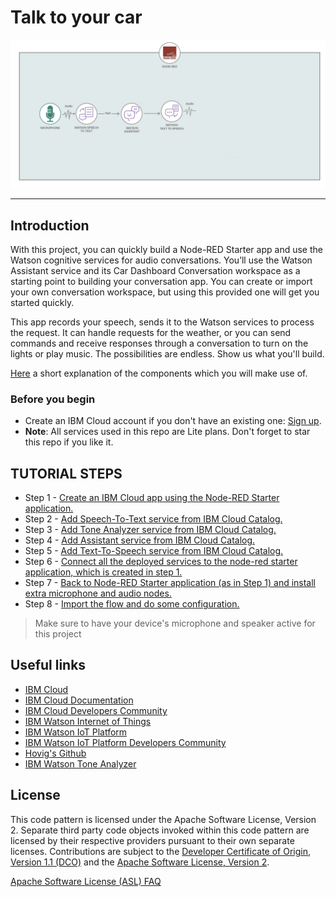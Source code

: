 

# Talk to your car 

![](img/flowdiagram.png)

<hr>

## Introduction

With this project, you can quickly build a Node-RED Starter app and use the Watson cognitive services for audio conversations. You’ll use the Watson Assistant service  and its Car Dashboard Conversation workspace  as a starting point to building your conversation app. You can create or import your own conversation workspace, but using this provided one will get you started quickly.

This app records your speech, sends it to the Watson services to process the request. It can handle requests for the weather, or you can send commands and receive responses through a conversation to turn on the lights or play music. The possibilities are endless. Show us what you'll build.


[Here](steps/presentation.pdf) a short explanation of the components which you will make use of.


### Before you begin

* Create an IBM Cloud account if you don't have an existing one: [Sign up](https://console.bluemix.net/registration/).
* __Note__: All services used in this repo are Lite plans. Don't forget to star this repo if you like it.



## TUTORIAL STEPS

* Step 1 - [Create an IBM Cloud app using the Node-RED Starter application.](steps/nodered.md)
* Step 2 - [Add Speech-To-Text service from IBM Cloud Catalog.](steps/stt.md)
* Step 3 - [Add Tone Analyzer service from IBM Cloud Catalog.](steps/tone.md)
* Step 4 - [Add Assistant service from IBM Cloud Catalog.](steps/conversation.md)
* Step 5 - [Add Text-To-Speech service from IBM Cloud Catalog.](steps/tts.md)
* Step 6 - [Connect all the deployed services to the node-red starter application, which is created in step 1.](steps/connect.md)
* Step 7 - [Back to Node-RED Starter application (as in Step 1) and install extra microphone and audio nodes.](steps/microphone.md)
* Step 8 - [Import the flow and do some configuration.](steps/flow.md)

> Make sure to have your device's microphone and speaker active for this project


## Useful links

* [IBM Cloud](https://bluemix.net/)  
* [IBM Cloud Documentation](https://www.ng.bluemix.net/docs/)  
* [IBM Cloud Developers Community](http://developer.ibm.com/bluemix)  
* [IBM Watson Internet of Things](http://www.ibm.com/internet-of-things/)  
* [IBM Watson IoT Platform](http://www.ibm.com/internet-of-things/iot-solutions/watson-iot-platform/)   
* [IBM Watson IoT Platform Developers Community](https://developer.ibm.com/iotplatform/)
* [Hovig's Github](https://github.com/hovig?tab=repositories)
* [IBM Watson Tone Analyzer](https://console.bluemix.net/docs/services/tone-analyzer/index.html#tone-analyzer-endpoints)

## License
This code pattern is licensed under the Apache Software License, Version 2.  Separate third party code objects invoked within this code pattern are licensed by their respective providers pursuant to their own separate licenses. Contributions are subject to the [Developer Certificate of Origin, Version 1.1 (DCO)](https://developercertificate.org/) and the [Apache Software License, Version 2](http://www.apache.org/licenses/LICENSE-2.0.txt).

[Apache Software License (ASL) FAQ](http://www.apache.org/foundation/license-faq.html#WhatDoesItMEAN)
